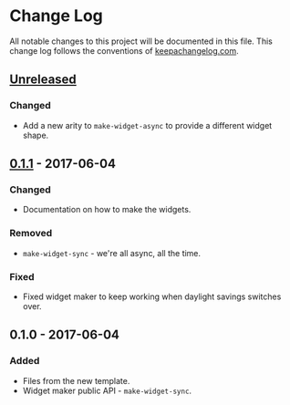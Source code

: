 # Change Log
All notable changes to this project will be documented in this file. This change log follows the conventions of [keepachangelog.com](http://keepachangelog.com/).

## [Unreleased]
### Changed
- Add a new arity to `make-widget-async` to provide a different widget shape.

## [0.1.1] - 2017-06-04
### Changed
- Documentation on how to make the widgets.

### Removed
- `make-widget-sync` - we're all async, all the time.

### Fixed
- Fixed widget maker to keep working when daylight savings switches over.

## 0.1.0 - 2017-06-04
### Added
- Files from the new template.
- Widget maker public API - `make-widget-sync`.

[Unreleased]: https://github.com/your-name/taxidata/compare/0.1.1...HEAD
[0.1.1]: https://github.com/your-name/taxidata/compare/0.1.0...0.1.1

